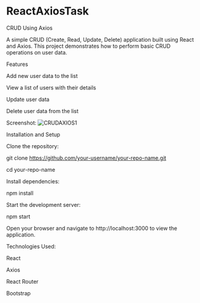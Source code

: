# ReactAxiosTask

CRUD Using Axios

A simple CRUD (Create, Read, Update, Delete) application built using React and Axios. This project demonstrates how to perform basic CRUD operations on user data.

Features

Add new user data to the list

View a list of users with their details

Update user data

Delete user data from the list

Screenshot:
![CRUDAXIOS1](https://github.com/DhanalakshmiPrabhakaran/ReactAxiosTask/assets/151752769/ebefdcee-2e8e-40b6-9135-f721a56f7917)

Installation and Setup

Clone the repository:

git clone https://github.com/your-username/your-repo-name.git

cd your-repo-name

Install dependencies:

npm install

Start the development server:

npm start

Open your browser and navigate to http://localhost:3000 to view the application.

Technologies Used:

React

Axios

React Router

Bootstrap
